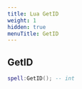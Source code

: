 ```yaml
---
title: Lua GetID
weight: 1
hidden: true
menuTitle: GetID
---
```

## GetID
```lua
spell:GetID(); -- int
```